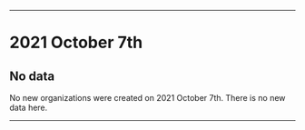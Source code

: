 
***

# 2021 October 7th

## No data

No new organizations were created on 2021 October 7th. There is no new data here.

***
